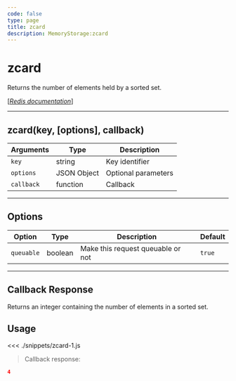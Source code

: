 ```yaml
---
code: false
type: page
title: zcard
description: MemoryStorage:zcard
---
```


# zcard

Returns the number of elements held by a sorted set.

[[_Redis documentation_]](https://redis.io/commands/zcard)

---

## zcard(key, [options], callback)

| Arguments  | Type        | Description         |
| ---------- | ----------- | ------------------- |
| `key`      | string      | Key identifier      |
| `options`  | JSON Object | Optional parameters |
| `callback` | function    | Callback            |

---

## Options

| Option     | Type    | Description                       | Default |
| ---------- | ------- | --------------------------------- | ------- |
| `queuable` | boolean | Make this request queuable or not | `true`  |

---

## Callback Response

Returns an integer containing the number of elements in a sorted set.

## Usage

<<< ./snippets/zcard-1.js

> Callback response:

```json
4
```

